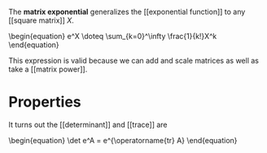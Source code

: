 The **matrix exponential** generalizes the [[exponential function]] to any [[square matrix]] $X$.

\begin{equation}
e^X \doteq \sum_{k=0}^\infty \frac{1}{k!}X^k
\end{equation}

This expression is valid because we can add and scale matrices as well as take a [[matrix power]].

# Properties

It turns out the [[determinant]] and [[trace]] are

\begin{equation}
\det e^A = e^{\operatorname{tr} A}
\end{equation}